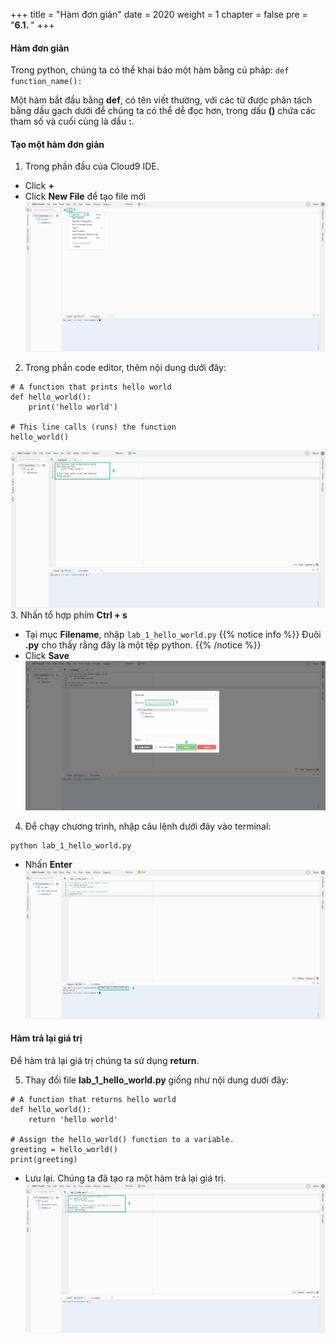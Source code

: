 +++
title = "Hàm đơn giản"
date = 2020
weight = 1
chapter = false
pre = "<b>6.1. </b>"
+++
#### Hàm đơn giản

Trong python, chúng ta có thể khai báo một hàm bằng cú pháp: ```def function_name():```

Một hàm bắt đầu bằng **def**, có tên viết thường, với các từ được phân tách bằng dấu gạch dưới để chúng ta có thể dễ đọc hơn, trong dấu **()** chứa các tham số và cuối cùng là dấu **:**.

#### Tạo một hàm đơn giản
1. Trong phần đầu của Cloud9 IDE.
* Click **+** 
* Click **New File** để tạo file mới
![Simple Function](/images/6-functions/6.1-simple-function/simple-function-001.png?featherlight=false&width=90pc)
2. Trong phần code editor, thêm nội dung dưới đây: 
```
# A function that prints hello world
def hello_world():
    print('hello world')

# This line calls (runs) the function
hello_world()
```
![Simple Function](/images/6-functions/6.1-simple-function/simple-function-002.png?featherlight=false&width=90pc)
3. Nhấn tổ hợp phím **Ctrl + s**
* Tại mục **Filename**, nhập ```lab_1_hello_world.py```
{{% notice info %}} 
Đuôi **.py** cho thấy rằng đây là một tệp python.
{{% /notice %}}
* Click **Save**
![Simple Function](/images/6-functions/6.1-simple-function/simple-function-003.png?featherlight=false&width=90pc)
4. Để chạy chương trình, nhập câu lệnh dưới đây vào terminal:
```
python lab_1_hello_world.py
```
* Nhấn **Enter**
![Simple Function](/images/6-functions/6.1-simple-function/simple-function-004.png?featherlight=false&width=90pc)

#### Hàm trả lại giá trị

Để hàm trả lại giá trị chúng ta sử dụng **return**.

5. Thay đổi file **lab_1_hello_world.py** giống như nội dung dưới đây:
```
# A function that returns hello world
def hello_world():
    return 'hello world'

# Assign the hello_world() function to a variable.
greeting = hello_world()
print(greeting)
```
* Lưu lại. Chúng ta đã tạo ra một hàm trả lại giá trị.
![Simple Function](/images/6-functions/6.1-simple-function/simple-function-005.png?featherlight=false&width=90pc)